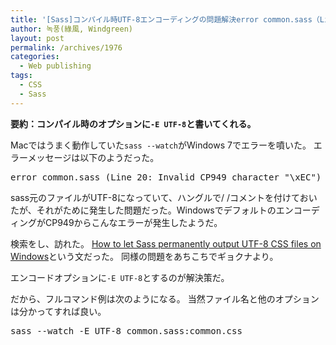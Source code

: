 ```yaml
---
title: '[Sass]コンパイル時UTF-8エンコーディングの問題解決error common.sass（Line 20：Invalid CP949 character &#8220;\ xEC&#8221;）'
author: 녹풍(綠風, Windgreen)
layout: post
permalink: /archives/1976
categories:
  - Web publishing
tags:
  - CSS
  - Sass
---
```

**要約：コンパイル時のオプションに`-E UTF-8`と書いてくれる。**

Macではうまく動作していた`sass --watch`がWindows 7でエラーを噴いた。 エラーメッセージは以下のようだった。

<pre>error common.sass (Line 20: Invalid CP949 character "\xEC")</pre>

sass元のファイルがUTF-8になっていて、ハングルで/ /コメントを付けておいたが、それがために発生した問題だった。WindowsでデフォルトのエンコーディングがCP949からこんなエラーが発生したようだ。

検索をし、訪れた。 [How to let Sass permanently output UTF-8 CSS files on Windows][1]という文だった。 同様の問題をあちこちでギョクナより。

エンコードオプションに`-E UTF-8`とするのが解決策だ。

だから、フルコマンド例は次のようになる。 当然ファイル名と他のオプションは分かってすれば良い。

<pre>sass --watch -E UTF-8 common.sass:common.css</pre>

 [1]: https://groups.google.com/forum/?fromgroups=#!msg/sass-lang/lHpKGGi9eWY/qnfKlw3Jx2wJ